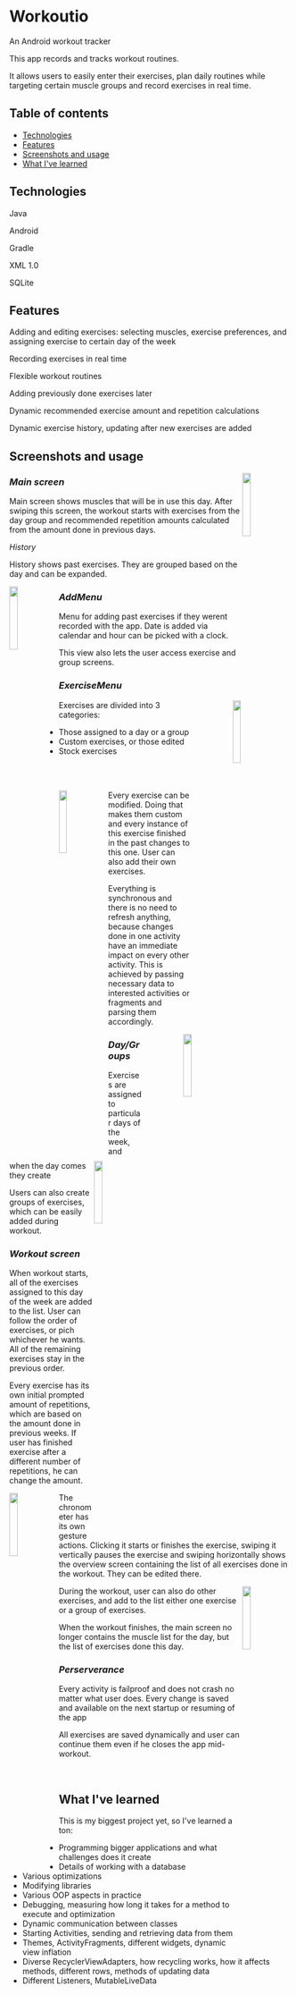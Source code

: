 # Workoutio

An Android workout tracker

This app records and tracks workout routines.

It allows users to easily enter their exercises, plan daily routines while targeting certain muscle groups and record exercises in real time.

## Table of contents
* [Technologies](#Technologies)
* [Features](#Features)
* [Screenshots and usage](#Screenshots_and_usage)
* [What I've learned](#What_I've_learned)


## Technologies

Java

Android

Gradle

XML 1.0

SQLite

## Features

Adding and editing exercises: selecting muscles, exercise preferences, and assigning exercise to certain day of the week

Recording exercises in real time

Flexible workout routines

Adding previously done exercises later

Dynamic recommended exercise amount and repetition calculations

Dynamic exercise history, updating after new exercises are added

## Screenshots and usage

<img src="https://user-images.githubusercontent.com/70522994/168899026-5e1e2999-25d1-4fe5-bc23-e7934b908c87.jpg" width="17%" align="right"></img>

### *Main screen*

Main screen shows muscles that will be in use this day. After swiping this screen, the workout starts with exercises from the day group and recommended repetition amounts calculated from the amount done in previous days.

*History*

History shows past exercises. They are grouped based on the day and can be expanded.

<img src="https://user-images.githubusercontent.com/70522994/168905013-d25462e4-20a0-4edc-8639-5e1ec2cc6ea8.gif" width="17%" align="left"></img>


### *AddMenu*
Menu for adding past exercises if they werent recorded with the app. Date is added via calendar and hour can be picked with a clock.

This view also lets the user access exercise and group screens.

### *ExerciseMenu*

<p width="100%" align="right">
<img src="https://user-images.githubusercontent.com/70522994/168907749-4509713f-890b-4ab7-8f58-0e7102d75277.gif" width="17%" align="right"></img>
</p>

Exercises are divided into 3 categories:
  * Those assigned to a day or a group
  * Custom exercises, or those edited 
  * Stock exercises

<br/>
<br/>

<img src="https://user-images.githubusercontent.com/70522994/168911833-a5d663da-67ce-46e4-8ec3-98cc4033e681.gif" width="17%" align="left"></img>

Every exercise can be modified. Doing that makes them custom and every instance of this exercise finished in the past changes to this one. User can also add their own exercises.

Everything is synchronous and there is no need to refresh anything, because changes done in one activity have an immediate impact on every other activity. This is achieved by passing necessary data to interested activities or fragments and parsing them accordingly.

<p align="right">
<img src="https://user-images.githubusercontent.com/70522994/168912393-3b116d4e-e661-4797-aaec-917d63848c87.gif" width="17%" align="right" display="inline"></img>
</p>

<img src="https://user-images.githubusercontent.com/70522994/168915062-ea9433e3-e5b6-466b-a8c6-c4a4ba958e33.gif" width="17%" align="right" display="inline"></img>

### *Day/Groups*

Exercises are assigned to particular days of the week, and when the day comes they create 

Users can also create groups of exercises, which can be easily added during workout.

### *Workout screen*

When workout starts, all of the exercises assigned to this day of the week are added to the list. User can follow the order of exercises, or pich whichever he wants. All of the remaining exercises stay in the previous order.

Every exercise has its own initial prompted amount of repetitions, which are based on the amount done in previous weeks. If user has finished exercise after a different number of repetitions, he can change the amount.

<img src="https://user-images.githubusercontent.com/70522994/168916918-bc92a289-24e9-41f6-8caa-6c522ffd7af4.gif" width="17%" align="left"></img>

The chronometer has its own gesture actions. Clicking it starts or finishes the exercise, swiping it vertically pauses the exercise and swiping horizontally shows the overview screen containing the list of all exercises done in the workout. They can be edited there.

<img src="https://user-images.githubusercontent.com/70522994/168917036-11c5da0a-b91e-4769-bed9-c2c1cfa8ef71.gif" width="17%" align="right" display="inline"></img>

During the workout, user can also do other exercises, and add to the list either one exercise or a group of exercises.

When the workout finishes, the main screen no longer contains the muscle list for the day, but the list of exercises done this day.

### *Perserverance*

Every activity is failproof and does not crash no matter what user does. Every change is saved and available on the next startup or resuming of the app

All exercises are saved dynamically and user can continue them even if he closes the app mid-workout.

<br/>

## What I've learned

This is my biggest project yet, so I've learned a ton:

* Programming bigger applications and what challenges does it create
* Details of working with a database
* Various optimizations
* Modifying libraries
* Various OOP aspects in practice
* Debugging, measuring how long it takes for a method to execute and optimization
* Dynamic communication between classes
* Starting Activities, sending and retrieving data from them
* Themes, ActivityFragments, different widgets, dynamic view inflation
* Diverse RecyclerViewAdapters, how recycling works, how it affects methods, different rows, methods of updating data
* Different Listeners, MutableLiveData
